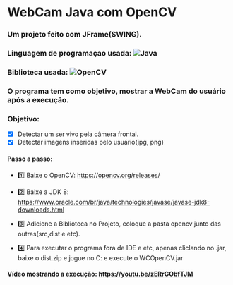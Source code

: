# WebCam Java com OpenCV
### Um projeto feito com JFrame(SWING).
### Linguagem de programaçao usada: ![Java](https://img.shields.io/badge/-Java-%23FF0000?style=flat-square&logo=Java&logoColor=ffffff)
### Biblioteca usada: ![OpenCV](https://img.shields.io/badge/-OpenCV-%224169E1?style=flat-square&logo=OpenCV&logoColor=ffffff)
### O programa tem como objetivo, mostrar a WebCam do usuário após a execução.

### Objetivo:
- [x] Detectar um ser vivo pela câmera frontal.
- [x] Detectar imagens inseridas pelo usuário(jpg, png)

#### Passo a passo:
- 1️⃣ Baixe o OpenCV: https://opencv.org/releases/

- 2️⃣ Baixe a JDK 8: https://www.oracle.com/br/java/technologies/javase/javase-jdk8-downloads.html

- 3️⃣ Adicione a Biblioteca no Projeto, coloque a pasta opencv junto das outras(src,dist e etc).

- 4️⃣ Para executar o programa fora de IDE e etc, apenas cliclando no .jar, baixe o dist.zip e jogue no C: e execute o WCOpenCV.jar

#### Vídeo mostrando a execução: https://youtu.be/zERrGObfTJM
